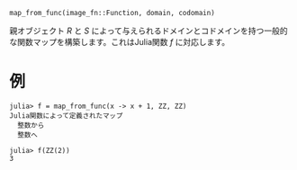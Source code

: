 ```
map_from_func(image_fn::Function, domain, codomain)
```

親オブジェクト $R$ と $S$ によって与えられるドメインとコドメインを持つ一般的な関数マップを構築します。これはJulia関数 $f$ に対応します。

# 例

```jldoctest
julia> f = map_from_func(x -> x + 1, ZZ, ZZ)
Julia関数によって定義されたマップ
  整数から
  整数へ

julia> f(ZZ(2))
3
```
